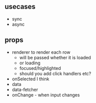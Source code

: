 ## usecases

- sync
- async

## props

- renderer to render each row
  - will be passed whether it is loaded
  - or loading
  - focused/highlighted
  - should you add click handlers etc?
- onSelected I think
- data
- data-fetcher
- onChange - when input changes
